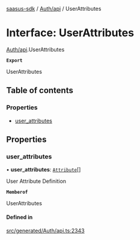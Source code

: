[saasus-sdk](../README.md) / [Auth/api](../modules/Auth_api.md) / UserAttributes

# Interface: UserAttributes

[Auth/api](../modules/Auth_api.md).UserAttributes

**`Export`**

UserAttributes

## Table of contents

### Properties

- [user\_attributes](Auth_api.UserAttributes.md#user_attributes)

## Properties

### user\_attributes

• **user\_attributes**: [`Attribute`](Auth_api.Attribute.md)[]

User Attribute Definition

**`Memberof`**

UserAttributes

#### Defined in

[src/generated/Auth/api.ts:2343](https://github.com/saasus-platform/saasus-sdk-javascript/blob/2c78b0a/src/generated/Auth/api.ts#L2343)
